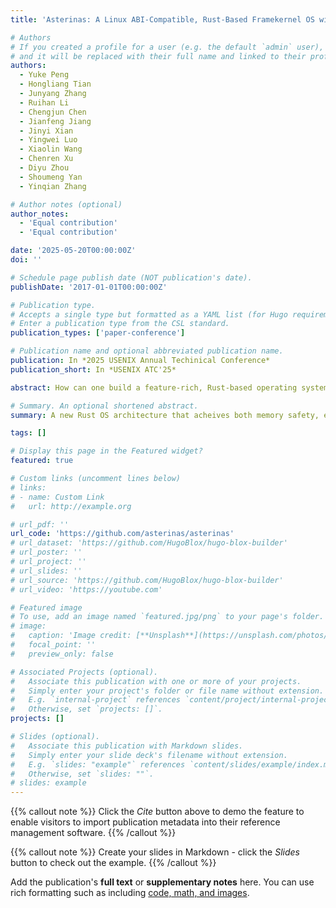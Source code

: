 ```yaml
---
title: 'Asterinas: A Linux ABI-Compatible, Rust-Based Framekernel OS with a Small and Sound TCB'

# Authors
# If you created a profile for a user (e.g. the default `admin` user), write the username (folder name) here
# and it will be replaced with their full name and linked to their profile.
authors:
  - Yuke Peng
  - Hongliang Tian
  - Junyang Zhang
  - Ruihan Li
  - Chengjun Chen
  - Jianfeng Jiang
  - Jinyi Xian
  - Yingwei Luo
  - Xiaolin Wang
  - Chenren Xu
  - Diyu Zhou
  - Shoumeng Yan
  - Yinqian Zhang

# Author notes (optional)
author_notes:
  - 'Equal contribution'
  - 'Equal contribution'

date: '2025-05-20T00:00:00Z'
doi: ''

# Schedule page publish date (NOT publication's date).
publishDate: '2017-01-01T00:00:00Z'

# Publication type.
# Accepts a single type but formatted as a YAML list (for Hugo requirements).
# Enter a publication type from the CSL standard.
publication_types: ['paper-conference']

# Publication name and optional abbreviated publication name.
publication: In *2025 USENIX Annual Techinical Conference*
publication_short: In *USENIX ATC'25*

abstract: How can one build a feature-rich, Rust-based operating system (OS) with a minimal and sound Trusted Computing Base (TCB) for memory safety? Existing Rust-based OSes fall short due to their improper usage of unsafe Rust in kernel development. To address these challenges, we propose a novel framekernel architecture that leverages Rust’s memory safety features to enable intra-kernel privilege separation, ensuring TCB minimality and soundness. We present OSTD, a streamlined framework for safe Rust OS development, and Asterinas, a Linux ABI-compatible framekernel OS implemented entirely in safe Rust using OSTD. Supporting over 180 Linux system calls, Asterinas delivers performance on par with Linux, while maintaining a memory safe TCB of just 10K lines of code—about 17% of its total codebase. These results underscore the practicality and benefits of the framekernel architecture in building safe and efficient OSes

# Summary. An optional shortened abstract.
summary: A new Rust OS architecture that acheives both memory safety, efficiency and Linux compatibility.

tags: []

# Display this page in the Featured widget?
featured: true

# Custom links (uncomment lines below)
# links:
# - name: Custom Link
#   url: http://example.org

# url_pdf: ''
url_code: 'https://github.com/asterinas/asterinas'
# url_dataset: 'https://github.com/HugoBlox/hugo-blox-builder'
# url_poster: ''
# url_project: ''
# url_slides: ''
# url_source: 'https://github.com/HugoBlox/hugo-blox-builder'
# url_video: 'https://youtube.com'

# Featured image
# To use, add an image named `featured.jpg/png` to your page's folder.
# image:
#   caption: 'Image credit: [**Unsplash**](https://unsplash.com/photos/pLCdAaMFLTE)'
#   focal_point: ''
#   preview_only: false

# Associated Projects (optional).
#   Associate this publication with one or more of your projects.
#   Simply enter your project's folder or file name without extension.
#   E.g. `internal-project` references `content/project/internal-project/index.md`.
#   Otherwise, set `projects: []`.
projects: []

# Slides (optional).
#   Associate this publication with Markdown slides.
#   Simply enter your slide deck's filename without extension.
#   E.g. `slides: "example"` references `content/slides/example/index.md`.
#   Otherwise, set `slides: ""`.
# slides: example
---
```


{{% callout note %}}
Click the _Cite_ button above to demo the feature to enable visitors to import publication metadata into their reference management software.
{{% /callout %}}

{{% callout note %}}
Create your slides in Markdown - click the _Slides_ button to check out the example.
{{% /callout %}}

Add the publication's **full text** or **supplementary notes** here. You can use rich formatting such as including [code, math, and images](https://docs.hugoblox.com/content/writing-markdown-latex/).
